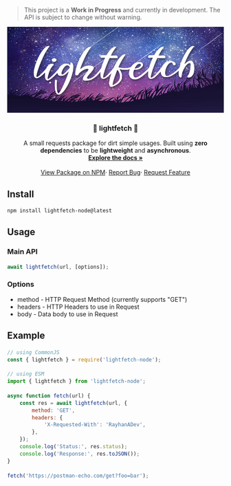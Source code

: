 > This project is a **Work in Progress** and currently in development. The API is
> subject to change without warning.

<p align="center">
  <a href="https://github.com/RayhanADev/lightfetch">
    <img src="images/lightfetch.png" alt="lightfetch-splash" width="600" height="200">
  </a>

  <h3 align="center">🌠 lightfetch 🌠</h3>

  <p align="center">
    A small requests package for dirt simple usages. Built using <strong>zero dependencies</strong> to be <strong>lightweight</strong> and <strong>asynchronous</strong>.
    <br />
    <a href="#"><strong>Explore the docs »</strong></a>
    <br />
    <br />
    <a href="https://www.npmjs.com/package/lightfetch-node">View Package on NPM</a>·
    <a href="https://github.com/RayhanADev/lightfetch/issues">Report Bug</a>·
    <a href="https://github.com/RayhanADev/lightfetch/issues">Request Feature</a>
  </p>
</p>

## Install

```sh
npm install lightfetch-node@latest
```

## Usage

### Main API

```js
await lightfetch(url, [options]);
```

### Options

-   method - HTTP Request Method (currently supports "GET")
-   headers - HTTP Headers to use in Request
-   body - Data body to use in Request

## Example

```js
// using CommonJS
const { lightfetch } = require('lightfetch-node');

// using ESM
import { lightfetch } from 'lightfetch-node';

async function fetch(url) {
	const res = await lightfetch(url, {
		method: 'GET',
		headers: {
			'X-Requested-With': 'RayhanADev',
		},
	});
	console.log('Status:', res.status);
	console.log('Response:', res.toJSON());
}

fetch('https://postman-echo.com/get?foo=bar');
```
